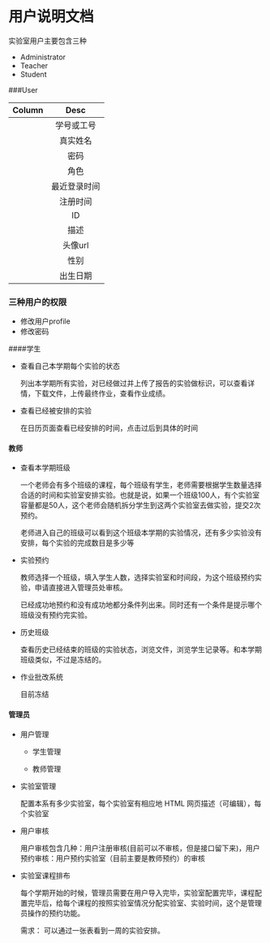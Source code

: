 # 用户说明文档

实验室用户主要包含三种

* Administrator
* Teacher
* Student


###User

| Column        | Desc          | 
| ------------- |:-------------:| 
|   | 学号或工号 |
|   | 真实姓名   |
|   | 密码      |
|   | 角色      |
|   | 最近登录时间 |
|   | 注册时间   |
|   | ID      |
|   | 描述      |
|   | 头像url    |
|   | 性别      |
|   | 出生日期    |


### 三种用户的权限

* 修改用户profile
* 修改密码

####学生

* 查看自己本学期每个实验的状态
	
	列出本学期所有实验，对已经做过并上传了报告的实验做标识，可以查看详情，下载文件，上传最终作业，查看作业成绩。
	
* 查看已经被安排的实验

	在日历页面查看已经安排的时间，点击过后到具体的时间

#### 教师

* 查看本学期班级

	一个老师会有多个班级的课程，每个班级有学生，老师需要根据学生数量选择合适的时间和实验室安排实验。也就是说，如果一个班级100人，有个实验室容量都是50人，这个老师会随机拆分学生到这两个实验室去做实验，提交2次预约。
	
	老师进入自己的班级可以看到这个班级本学期的实验情况，还有多少实验没有安排，每个实验的完成数目是多少等
	
	
* 实验预约

	教师选择一个班级，填入学生人数，选择实验室和时间段，为这个班级预约实验，申请直接进入管理员处审核。
	
	已经成功地预约和没有成功地都分条件列出来。同时还有一个条件是提示哪个班级没有预约完实验。
	
* 历史班级

	查看历史已经结束的班级的实验状态，浏览文件，浏览学生记录等。和本学期班级类似，不过是冻结的。
	
* 作业批改系统

	目前冻结

	
#### 管理员

* 用户管理

	* 学生管理
	
	* 教师管理
	
* 实验室管理

	配置本系有多少实验室，每个实验室有相应地 HTML 网页描述（可编辑），每个实验室


* 用户审核
	
	用户审核包含几种：用户注册审核(目前可以不审核，但是接口留下来)，用户预约审核：用户预约实验室（目前主要是教师预约）的审核


* 实验室课程排布 

	每个学期开始的时候，管理员需要在用户导入完毕，实验室配置完毕，课程配置完毕后，给每个课程的按照实验室情况分配实验室、实验时间，这个是管理员操作的预约功能。
	
	需求： 可以通过一张表看到一周的实验安排。
	
	
	

	









